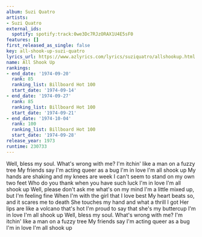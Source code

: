```yaml
---
album: Suzi Quatro
artists:
- Suzi Quatro
external_ids:
  spotify: spotify:track:0we3Dc7RJzORAX1U4E5sF0
features: []
first_released_as_single: false
key: all-shook-up-suzi-quatro
lyrics_url: https://www.azlyrics.com/lyrics/suziquatro/allshookup.html
name: All Shook Up
rankings:
- end_date: '1974-09-20'
  rank: 85
  ranking_list: Billboard Hot 100
  start_date: '1974-09-14'
- end_date: '1974-09-27'
  rank: 85
  ranking_list: Billboard Hot 100
  start_date: '1974-09-21'
- end_date: '1974-10-04'
  rank: 100
  ranking_list: Billboard Hot 100
  start_date: '1974-09-28'
release_year: 1973
runtime: 230733
---
```

Well, bless my soul. What's wrong with me?
I'm itchin' like a man on a fuzzy tree
My friends say I'm acting queer as a bug
I'm in love
I'm all shook up
My hands are shaking and my knees are week
I can't seem to stand on my own two feet
Who do you thank when you have such luck
I'm in love
I'm all shook up
Well, please don't ask me what's on my mind
I'm a little mixed up, but I'm feeling fine
When I'm with the girl that I love best
My heart beats so, and it scares me to death
She touches my hand and what a thrill I got
Her lips are like a volcano that's hot
I'm proud to say that she's my buttercup
I'm in love
I'm all shook up
Well, bless my soul. What's wrong with me?
I'm itchin' like a man on a fuzzy tree
My friends say I'm acting queer as a bug
I'm in love
I'm all shook up
